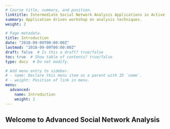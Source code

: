 ```yaml
---
# Course title, summary, and position.
linktitle: Intermediate Social Network Analysis Applications in Active Living
summary: Application driven workshop on analysis techniques.
weight: 2

# Page metadata.
title: Introduction
date: "2018-09-09T00:00:00Z"
lastmod: "2018-09-09T00:00:00Z"
draft: false  # Is this a draft? true/false
toc: true  # Show table of contents? true/false
type: docs  # Do not modify.

# Add menu entry to sidebar.
# - name: Declare this menu item as a parent with ID `name`.
# - weight: Position of link in menu.
menu:
  advanced:
    name: Introduction
    weight: 1
---
```


## Welcome to Advanced Social Network Analysis

